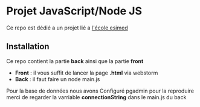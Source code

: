 # Projet JavaScript/Node JS

Ce repo est dédié a un projet lié a [l'école esimed](https://esimed.fr/)

## Installation

Ce repo contient la partie **back** ainsi que la partie **front**

- **Front** :
il vous suffit de lancer la page **.html** via webstorm
- **Back** : il faut faire un node main.js

Pour la base de données nous avons Configuré pgadmin pour la reproduire merci de regarder la varriable **connectionString** dans le main.js du back

